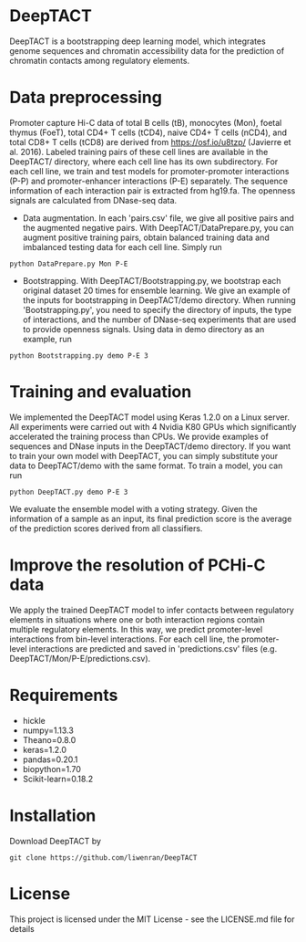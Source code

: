 # DeepTACT
DeepTACT is a bootstrapping deep learning model, which integrates genome sequences and chromatin accessibility data for the prediction of chromatin contacts among regulatory elements.

# Data preprocessing
Promoter capture Hi-C data of total B cells (tB), monocytes (Mon), foetal thymus (FoeT), total CD4+ T cells (tCD4), naive CD4+ T cells (nCD4), and total CD8+ T cells (tCD8) are derived from https://osf.io/u8tzp/ (Javierre et al. 2016). Labeled training pairs of these cell lines are available in the DeepTACT/ directory, where each cell line has its own subdirectory. For each cell line, we train and test models for promoter-promoter interactions (P-P) and promoter-enhancer interactions (P-E) separately. The sequence information of each interaction pair is extracted from hg19.fa. The openness signals are calculated from DNase-seq data. 

- Data augmentation. In each 'pairs.csv' file, we give all positive pairs and the augmented negative pairs. With DeepTACT/DataPrepare.py, you can augment positive training pairs, obtain balanced training data and imbalanced testing data for each cell line. Simply run
```
python DataPrepare.py Mon P-E
```

- Bootstrapping. With DeepTACT/Bootstrapping.py, we bootstrap each original dataset 20 times for ensemble learning. We give an example of the inputs for bootstrapping in DeepTACT/demo directory. When running 'Bootstrapping.py', you need to specify the directory of inputs, the type of interactions, and the number of DNase-seq experiments that are used to provide openness signals. Using data in demo directory as an example, run 
```
python Bootstrapping.py demo P-E 3
```

# Training and evaluation
We implemented the DeepTACT model using Keras 1.2.0 on a Linux server. All experiments were carried out with 4 Nvidia K80 GPUs which significantly accelerated the training process than CPUs. We provide examples of sequences and DNase inputs in the DeepTACT/demo directory. If you want to train your own model with DeepTACT, you can simply substitute your data to DeepTACT/demo with the same format. To train a model, you can run
```
python DeepTACT.py demo P-E 3
```
We evaluate the ensemble model with a voting strategy. Given the information of a sample as an input, its final prediction score is the average of the prediction scores derived from all classifiers.

# Improve the resolution of PCHi-C data
We apply the trained DeepTACT model to infer contacts between regulatory elements in situations where one or both interaction regions contain multiple regulatory elements. In this way, we predict promoter-level interactions from bin-level interactions. For each cell line, the promoter-level interactions are predicted and saved in 'predictions.csv' files (e.g. DeepTACT/Mon/P-E/predictions.csv).

# Requirements
- hickle
- numpy=1.13.3
- Theano=0.8.0
- keras=1.2.0
- pandas=0.20.1
- biopython=1.70
- Scikit-learn=0.18.2

# Installation
Download DeepTACT by
```shell
git clone https://github.com/liwenran/DeepTACT
```

# License
This project is licensed under the MIT License - see the LICENSE.md file for details
